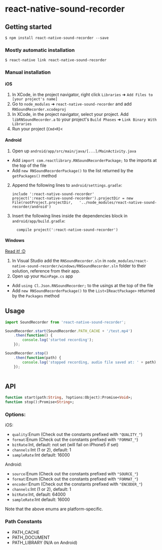 
# react-native-sound-recorder

## Getting started

`$ npm install react-native-sound-recorder --save`

### Mostly automatic installation

`$ react-native link react-native-sound-recorder`

### Manual installation


#### iOS

1. In XCode, in the project navigator, right click `Libraries` ➜ `Add Files to [your project's name]`
2. Go to `node_modules` ➜ `react-native-sound-recorder` and add `RNSoundRecorder.xcodeproj`
3. In XCode, in the project navigator, select your project. Add `libRNSoundRecorder.a` to your project's `Build Phases` ➜ `Link Binary With Libraries`
4. Run your project (`Cmd+R`)<

#### Android

1. Open up `android/app/src/main/java/[...]/MainActivity.java`
  - Add `import com.reactlibrary.RNSoundRecorderPackage;` to the imports at the top of the file
  - Add `new RNSoundRecorderPackage()` to the list returned by the `getPackages()` method
2. Append the following lines to `android/settings.gradle`:
  	```
  	include ':react-native-sound-recorder'
  	project(':react-native-sound-recorder').projectDir = new File(rootProject.projectDir, 	'../node_modules/react-native-sound-recorder/android')
  	```
3. Insert the following lines inside the dependencies block in `android/app/build.gradle`:
  	```
      compile project(':react-native-sound-recorder')
  	```

#### Windows
[Read it! :D](https://github.com/ReactWindows/react-native)

1. In Visual Studio add the `RNSoundRecorder.sln` in `node_modules/react-native-sound-recorder/windows/RNSoundRecorder.sln` folder to their solution, reference from their app.
2. Open up your `MainPage.cs` app
  - Add `using Cl.Json.RNSoundRecorder;` to the usings at the top of the file
  - Add `new RNSoundRecorderPackage()` to the `List<IReactPackage>` returned by the `Packages` method


## Usage
```javascript
import SoundRecorder from 'react-native-sound-recorder';

SoundRecorder.start(SoundRecorder.PATH_CACHE + '/test.mp4')
	.then(function() {
		console.log('started recording');
	});

SoundRecorder.stop()
	.then(function(path) {
		console.log('stopped recording, audio file saved at: ' + path);
	});
	
```
  
  
## API
```haxe
function start(path:String, ?options:Object):Promise<Void>;
function stop():Promise<String>;
```

### Options:

iOS:

- `quality`:Enum (Check out the constants prefixed with `"QUALITY_"`)
- `format`:Enum (Check out the constants prefixed with `"FORMAT_"`)
- `bitRate`:Int, default: not set (will fail on iPhone5 if set)
- `channels`:Int (1 or 2), default: 1
- `sampleRate`:Int default: 16000

Android:

- `source`:Enum (Check out the constants prefixed with `"SOURCE_"`)
- `format`:Enum (Check out the constants prefixed with `"FORMAT_"`)
- `encoder`:Enum (Check out the constants prefixed with `"ENCODER_"`)
- `channels`:Int (1 or 2), default: 1
- `bitRate`:Int, default: 64000
- `sampleRate`:Int default: 16000

Note that the above enums are platform-specific.

### Path Constants

- PATH_CACHE 
- PATH_DOCUMENT 
- PATH_LIBRARY (N/A on Android)
